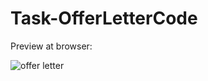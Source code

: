 # Task-OfferLetterCode

Preview at browser:

![offer letter](https://github.com/TanViCh0UhAn12/Task-OfferLetterCode/assets/96679594/db6412c8-065d-4115-ad40-96c03bdcfc86)

